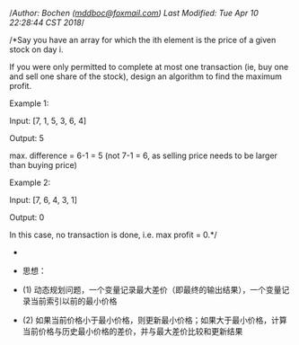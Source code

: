 /*Author: Bochen (mddboc@foxmail.com)
Last Modified: Tue Apr 10 22:28:44 CST 2018*/

/*Say you have an array for which the ith element is the price of a given stock on day i.

  If you were only permitted to complete at most one transaction (ie, buy one and sell one share of the stock), design an algorithm to find the maximum profit.

  Example 1:
  
   Input: [7, 1, 5, 3, 6, 4]

   Output: 5

   max. difference = 6-1 = 5 (not 7-1 = 6, as selling price needs to be larger than buying price)

   Example 2:

   Input: [7, 6, 4, 3, 1]

   Output: 0

  In this case, no transaction is done, i.e. max profit = 0.*/

 
* 
* 思想：

* (1) 动态规划问题，一个变量记录最大差价（即最终的输出结果），一个变量记录当前索引以前的最小价格

* (2) 如果当前价格小于最小价格，则更新最小价格；如果大于最小价格，计算当前价格与历史最小价格的差价，并与最大差价比较和更新结果
